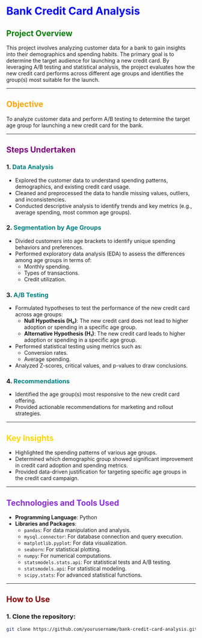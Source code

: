 # <span style="color:blue;">**Bank Credit Card Analysis**</span>

## <span style="color:green;">**Project Overview**</span>
This project involves analyzing customer data for a bank to gain insights into their demographics and spending habits. The primary goal is to determine the target audience for launching a new credit card. By leveraging A/B testing and statistical analysis, the project evaluates how the new credit card performs across different age groups and identifies the group(s) most suitable for the launch.

---

## <span style="color:orange;">**Objective**</span>
To analyze customer data and perform A/B testing to determine the target age group for launching a new credit card for the bank.

---

## <span style="color:purple;">**Steps Undertaken**</span>

### 1. **<span style="color:teal;">Data Analysis</span>**
   - Explored the customer data to understand spending patterns, demographics, and existing credit card usage.
   - Cleaned and preprocessed the data to handle missing values, outliers, and inconsistencies.
   - Conducted descriptive analysis to identify trends and key metrics (e.g., average spending, most common age groups).

### 2. **<span style="color:teal;">Segmentation by Age Groups</span>**
   - Divided customers into age brackets to identify unique spending behaviors and preferences.
   - Performed exploratory data analysis (EDA) to assess the differences among age groups in terms of:
     - Monthly spending.
     - Types of transactions.
     - Credit utilization.

### 3. **<span style="color:teal;">A/B Testing</span>**
   - Formulated hypotheses to test the performance of the new credit card across age groups:
     - **Null Hypothesis (H₀)**: The new credit card does not lead to higher adoption or spending in a specific age group.
     - **Alternative Hypothesis (H₁)**: The new credit card leads to higher adoption or spending in a specific age group.
   - Performed statistical testing using metrics such as:
     - Conversion rates.
     - Average spending.
   - Analyzed Z-scores, critical values, and p-values to draw conclusions.

### 4. **<span style="color:teal;">Recommendations</span>**
   - Identified the age group(s) most responsive to the new credit card offering.
   - Provided actionable recommendations for marketing and rollout strategies.

---

## <span style="color:gold;">**Key Insights**</span>
- Highlighted the spending patterns of various age groups.
- Determined which demographic group showed significant improvement in credit card adoption and spending metrics.
- Provided data-driven justification for targeting specific age groups in the credit card campaign.

---

## <span style="color:blueviolet;">**Technologies and Tools Used**</span>
- **Programming Language**: Python
- **Libraries and Packages**:
  - `pandas`: For data manipulation and analysis.
  - `mysql.connector`: For database connection and query execution.
  - `matplotlib.pyplot`: For data visualization.
  - `seaborn`: For statistical plotting.
  - `numpy`: For numerical computations.
  - `statsmodels.stats.api`: For statistical tests and A/B testing.
  - `statsmodels.api`: For statistical modeling.
  - `scipy.stats`: For advanced statistical functions.

---

## <span style="color:darkred;">**How to Use**</span>

### 1. Clone the repository:
```bash
git clone https://github.com/yourusername/bank-credit-card-analysis.git
